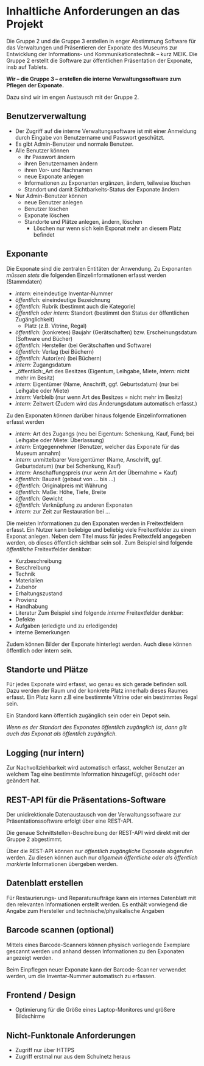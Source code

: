 # Inhaltliche Anforderungen an das Projekt

Die Gruppe 2 und die Gruppe 3 erstellen in enger Abstimmung Software für das Verwaltungen und Präsentieren der Exponate des Museums zur Entwicklung der Informations- und Kommunikationstechnik – kurz MEIK.
Die Gruppe 2 erstellt die Software zur öffentlichen Präsentation der Exponate, insb auf Tablets.

**Wir – die Gruppe 3 – erstellen die interne Verwaltungssoftware zum Pflegen der Exponate.**

Dazu sind wir im engen Austausch mit der Gruppe 2.

## Benutzerverwaltung

- Der Zugriff auf die interne Verwaltungssoftware ist mit einer Anmeldung durch Eingabe von Benutzername und Passwort geschützt.
- Es gibt Admin-Benutzer und normale Benutzer.
- Alle Benutzer können
  - ihr Passwort ändern
  - ihren Benutzernamen ändern
  - ihren Vor- und Nachnamen
  - neue Exponate anlegen
  - Informationen zu Exponanten ergänzen, ändern, teilweise löschen
  - Standort und damit Sichtbarkeits-Status der Exponate ändern
- Nur Admin-Benutzer können
  - neue Benutzer anlegen
  - Benutzer löschen
  - Exponate löschen
  - Standorte und Plätze anlegen, ändern, löschen
    - Löschen nur wenn sich kein Exponat mehr an diesem Platz befindet

## Exponante

Die Exponate sind die zentralen Entitäten der Anwendung.
Zu Exponanten _müssen stets_ die folgenden Einzelinformationen erfasst werden (Stammdaten)
- _intern:_ eineindeutige Inventar-Nummer
- _öffentlich:_ eineindeutige Bezeichnung
- _öffentlich:_ Rubrik (bestimmt auch die Kategorie)
- _öffentlich oder intern:_ Standort (bestimmt den Status der öffentlichen Zugänglichkeit)
  - Platz (z.B. Vitrine, Regal)
- _öffentlich:_ (konkretes) Baujahr (Gerätschaften) bzw. Erscheinungsdatum (Software und Bücher)
- _öffentlich:_ Hersteller (bei Gerätschaften und Software)
- _öffentlich:_ Verlag (bei Büchern)
- _öffentlich:_ Autor(en) (bei Büchern)
- _intern:_ Zugangsdatum
- _öffentlich:_Art des Besitzes (Eigentum, Leihgabe, Miete, _intern:_ nicht mehr im Besitz)
- _intern:_ Eigentümer (Name, Anschrift, ggf. Geburtsdatum) (nur bei Leihgabe oder Miete)
- _intern:_ Verbleib (nur wenn Art des Besitzes = nicht mehr im Besitz)
- _intern:_ Zeitwert (Zudem wird das Änderungsdatum automatisch erfasst.)

Zu den Exponaten _können_ darüber hinaus folgende Einzelinformationen erfasst werden
- _intern:_ Art des Zugangs (neu bei Eigentum: Schenkung, Kauf, Fund; bei Leihgabe oder Miete: Überlassung)
- _intern:_ Entgegennehmer (Benutzer, welcher das Exponate für das Museum annahm)
- _intern:_ unmittelbarer Voreigentümer (Name, Anschrift, ggf. Geburtsdatum) (nur bei Schenkung, Kauf)
- _intern:_ Anschaffungspreis (nur wenn Art der Übernahme = Kauf)
- _öffentlich:_ Bauzeit (gebaut von ... bis ...)
- _öffentlich:_ Originalpreis mit Währung
- _öffentlich:_ Maße: Höhe, Tiefe, Breite
- _öffentlich:_ Gewicht
- _öffentlich:_ Verknüpfung zu anderen Exponaten
- _intern:_ zur Zeit zur Restauration bei ...

Die meisten Informationen zu den Exponaten werden in Freitextfeldern erfasst. Ein Nutzer kann beliebige und beliebig viele Freitextfelder zu einem Exponat anlegen. Neben dem Titel muss für jedes Freitextfeld angegeben werden, ob dieses öffentlich sichtbar sein soll.
Zum Beispiel sind folgende _öffentliche_ Freitextfelder denkbar:
- Kurzbeschreibung
- Beschreibung
- Technik
- Materialien
- Zubehör
- Erhaltungszustand
- Provienz
- Handhabung
- Literatur
Zum Beispiel sind folgende _interne_ Freitextfelder denkbar:
- Defekte
- Aufgaben (erledigte und zu erledigende)
- interne Bemerkungen

Zudem können Bilder der Exponate hinterlegt werden. Auch diese können öffentlich oder intern sein.

## Standorte und Plätze

Für jedes Exponate wird erfasst, wo genau es sich gerade befinden soll.
Dazu werden der Raum und der konkrete Platz innerhalb dieses Raumes erfasst.
Ein Platz kann z.B eine bestimmte Vitrine oder ein bestimmtes Regal sein.

Ein Standord kann öffentlich zugänglich sein oder ein Depot sein.

_Wenn es der Standort des Exponates öffentlich zugänglich ist,
dann gilt auch das Exponat als öffentlich zugänglich._

## Logging (nur intern)

Zur Nachvollziehbarkeit wird automatisch erfasst, welcher Benutzer an welchem Tag eine bestimmte Information hinzugefügt, gelöscht oder geändert hat.

## REST-API für die Präsentations-Software

Der unidirektionale Datenaustausch von der Verwaltungssoftware zur Präsentationssoftware erfolgt über eine REST-API.

Die genaue Schnittstellen-Beschreibung der REST-API wird direkt mit der Gruppe 2 abgestimmt.

Über die REST-API können nur _öffentlich zugängliche_ Exponate abgerufen werden.
Zu diesen können auch nur _allgemein öffentliche oder als öffentlich markierte_ Informationen übergeben werden.

## Datenblatt erstellen

Für Restaurierungs- und Reparaturaufträge kann ein internes Datenblatt mit den relevanten Informationen erstellt werden. Es enthält vorwiegend die Angabe zum Hersteller und technische/physikalische Angaben

## Barcode scannen (optional)

Mittels eines Barcode-Scanners können physisch vorliegende Exemplare gescannt werden und anhand dessen Informationen zu den Exponaten angezeigt werden.

Beim Einpflegen neuer Exponate kann der Barcode-Scanner verwendet werden, um die Inventar-Nummer automatisch zu erfassen.

## Frontend / Design

- Optimierung für die Größe eines Laptop-Monitores und größere Bildschirme

## Nicht-Funktonale Anforderungen

- Zugriff nur über HTTPS
- Zugriff erstmal nur aus dem Schulnetz heraus
